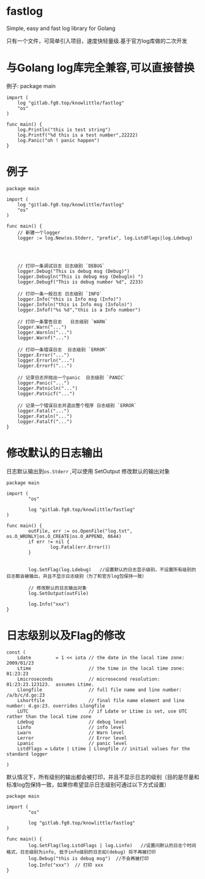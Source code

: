 # fastlog
Simple, easy and fast log library for Golang

只有一个文件，可简单引入项目，速度快轻量级.基于官方log库做的二次开发

# 与Golang log库完全兼容,可以直接替换

例子:
    package main

    import (
        log "gitlab.fg0.top/knowlittle/fastlog"
        "os"
    )

    func main() {
        log.Println("this is test string")
        log.Printf("%d this is a test number",22222)
        log.Panic("oh ! panic happen")
    }


# 例子

    package main

    import (
        log "gitlab.fg0.top/knowlittle/fastlog"
        "os"
    )

    func main() {
        // 新建一个logger
        logger := log.New(os.Stderr, "prefix", log.LstdFlags|log.Ldebug)




        // 打印一条调试日志 日志级别 `DEBUG`
        logger.Debug("This is debug msg (Debug)")
        logger.Debugln("This is debug msg (Debugln) ")
        logger.Debugf("This is debug number %d", 2233)

        // 打印一条一般日志 日志级别 `INFO`
        logger.Info("this is Info msg (Info)")
        logger.Infoln("this is Info msg (Infoln)")
        logger.Infof("%s %d","this is a Info number")

        // 打印一条警告日志   日志级别 `WARN`
        logger.Warn("...")
        logger.Warnln("...")
        logger.Warnf("...")

        // 打印一条错误日志  日志级别 `ERROR`
        logger.Error("...")
        logger.Errorln("...")
        logger.Errorf("...")

        // 记录日志并抛出一个panic  日志级别 `PANIC` 
        logger.Panic("...")
        logger.Patnicln("...")
        logger.Patnicf("...")

        // 记录一个错误日志并退出整个程序 日志级别 `ERROR`
        logger.Fatal("...")
        logger.Fataln("...")
        logger.Fatalf("...")
    }



# 修改默认的日志输出

日志默认输出到`os.Stderr` ,可以使用 SetOutput 修改默认的输出对象


    package main

    import (
            "os"

            log "gitlab.fg0.top/knowlittle/fastlog"
    )

    func main() {
            outFile, err := os.OpenFile("log.txt", os.O_WRONLY|os.O_CREATE|os.O_APPEND, 0644)
            if err != nil {
                    log.Fatal(err.Error())
            }


            log.SetFlag(log.Ldebug)   //设置默认的日志显示级别，不设置所有级别的日志都会被输出，并且不显示日志级别（为了和官方log包保持一致）

            // 修改默认的日志输出对象
            log.SetOutput(outFile)

            log.Info("xxx")
    }


# 日志级别以及Flag的修改

    const (
        Ldate         = 1 << iota // the date in the local time zone: 2009/01/23  
        Ltime                     // the time in the local time zone: 01:23:23
        Lmicroseconds             // microsecond resolution: 01:23:23.123123.  assumes Ltime.
        Llongfile                 // full file name and line number: /a/b/c/d.go:23
        Lshortfile                // final file name element and line number: d.go:23. overrides Llongfile
        LUTC                      // if Ldate or Ltime is set, use UTC rather than the local time zone
        Ldebug                    // debug level
        Linfo                     // info level
        Lwarn                     // Warn level
        Lerror                    // Error level
        Lpanic                    // panic level
        LstdFlags = Ldate | Ltime | Llongfile // initial values for the standard logger

    )

默认情况下，所有级别的输出都会被打印，并且不显示日志的级别（目的是尽量和标准log包保持一致，如果你希望显示日志级别可通过以下方式设置）

    package main

    import (
            "os"

            log "gitlab.fg0.top/knowlittle/fastlog"
    )

    func main() {
            log.SetFlag(log.LstdFlags | log.Linfo)   //设置问默认的日志个时间格式，日志级别为info, 低于info级别的日志如(debug) 将不再被打印
            log.Debug("this is debug msg")  //不会再被打印
            log.Info("xxx")  // 打印 xxx 
    }

